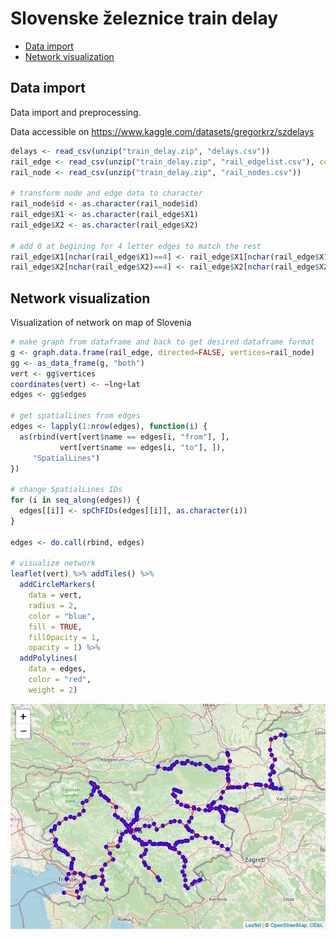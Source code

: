 Slovenske železnice train delay
================

- [Data import](#data-import)
- [Network visualization](#network-visualization)

## Data import

Data import and preprocessing.

Data accessible on <https://www.kaggle.com/datasets/gregorkrz/szdelays>

``` r
delays <- read_csv(unzip("train_delay.zip", "delays.csv"))
rail_edge <- read_csv(unzip("train_delay.zip", "rail_edgelist.csv"), col_names = FALSE)
rail_node <- read_csv(unzip("train_delay.zip", "rail_nodes.csv"))

# transform node and edge data to character
rail_node$id <- as.character(rail_node$id)
rail_edge$X1 <- as.character(rail_edge$X1)
rail_edge$X2 <- as.character(rail_edge$X2)

# add 0 at begining for 4 letter edges to match the rest
rail_edge$X1[nchar(rail_edge$X1)==4] <- rail_edge$X1[nchar(rail_edge$X1)==4] %>% paste0("0",.)
rail_edge$X2[nchar(rail_edge$X2)==4] <- rail_edge$X2[nchar(rail_edge$X2)==4] %>% paste0("0",.)
```

## Network visualization

Visualization of network on map of Slovenia

``` r
# make graph from dataframe and back to get desired dataframe format
g <- graph.data.frame(rail_edge, directed=FALSE, vertices=rail_node)
gg <- as_data_frame(g, "both")
vert <- gg$vertices
coordinates(vert) <- ~lng+lat
edges <- gg$edges

# get spatialLines from edges
edges <- lapply(1:nrow(edges), function(i) {
  as(rbind(vert[vert$name == edges[i, "from"], ], 
           vert[vert$name == edges[i, "to"], ]), 
     "SpatialLines")
})

# change SpatialLines IDs
for (i in seq_along(edges)) {
  edges[[i]] <- spChFIDs(edges[[i]], as.character(i))
}

edges <- do.call(rbind, edges)

# visualize network
leaflet(vert) %>% addTiles() %>% 
  addCircleMarkers(
    data = vert,
    radius = 2,
    color = "blue", 
    fill = TRUE, 
    fillOpacity = 1, 
    opacity = 1) %>%
  addPolylines(
    data = edges, 
    color = "red",
    weight = 2)
```

![](slo_train_delay_files/figure-gfm/unnamed-chunk-2-1.png)<!-- -->
